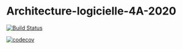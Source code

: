 # Architecture-logicielle-4A-2020

[![Build Status](https://travis-ci.com/Thebootfinder/Architecture-logicielle-4A-2020.svg?branch=master)](https://travis-ci.com/Thebootfinder/Architecture-logicielle-4A-2020)



[![codecov](https://codecov.io/gh/Thebootfinder/Architecture-logicielle-4A-2020/branch/master/graph/badge.svg)](https://codecov.io/gh/Thebootfinder/Architecture-logicielle-4A-2020)


